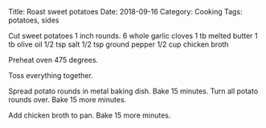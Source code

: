 Title: Roast sweet potatoes
Date: 2018-09-16
Category: Cooking
Tags: potatoes, sides


Cut sweet potatoes 1 inch rounds.
6 whole garlic cloves
1 tb melted butter
1 tb olive oil
1/2 tsp salt
1/2 tsp ground pepper
1/2 cup chicken broth

Preheat oven 475 degrees. 

Toss everything together.

Spread potato rounds in metal baking dish.  Bake 15 minutes.
Turn all potato rounds over. Bake 15 more minutes.

Add chicken broth to pan. Bake 15 more minutes.


